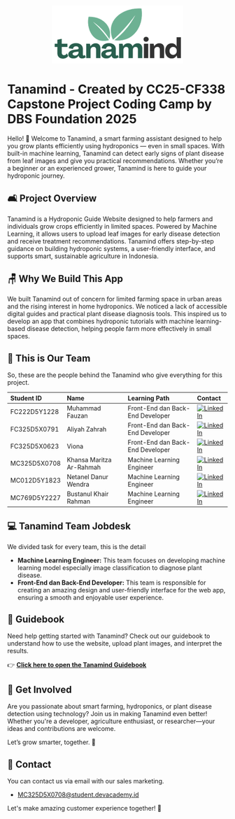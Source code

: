 <div align="center">
  <img src="logo-tanamind.png" alt="Tanamind" width="300">
</div>

# Tanamind - Created by CC25-CF338 Capstone Project Coding Camp by DBS Foundation 2025

Hello! 👋 Welcome to Tanamind, a smart farming assistant designed to help you grow plants efficiently using hydroponics — even in small spaces. With built-in machine learning, Tanamind can detect early signs of plant disease from leaf images and give you practical recommendations. Whether you’re a beginner or an experienced grower, Tanamind is here to guide your hydroponic journey.

## 🛋️ Project Overview

Tanamind is a Hydroponic Guide Website designed to help farmers and individuals grow crops efficiently in limited spaces. Powered by Machine Learning, it allows users to upload leaf images for early disease detection and receive treatment recommendations. Tanamind offers step-by-step guidance on building hydroponic systems, a user-friendly interface, and supports smart, sustainable agriculture in Indonesia.

## 🪑 Why We Build This App

We built Tanamind out of concern for limited farming space in urban areas and the rising interest in home hydroponics. We noticed a lack of accessible digital guides and practical plant disease diagnosis tools. This inspired us to develop an app that combines hydroponic tutorials with machine learning-based disease detection, helping people farm more effectively in small spaces.

## 🦾 This is Our Team

So, these are the people behind the Tanamind who give everything for this project.

| Student ID   | Name                               | Learning Path                           | Contact                            |
| :---         | :----                              | :---                           | :---                               |
| FC222D5Y1228 | Muhammad Fauzan                     | Front-End dan Back-End Developer               |[![LinkedIn](https://img.shields.io/badge/LinkedIn-%230077B5.svg?logo=linkedin&logoColor=white)](https://www.linkedin.com/in/muhammadfauzanis/)                                  |
| FC325D5X0791 | Aliyah Zahrah       | Front-End dan Back-End Developer               | [![LinkedIn](https://img.shields.io/badge/LinkedIn-%230077B5.svg?logo=linkedin&logoColor=white)]( https://www.linkedin.com/in/aliyah-zahrah)                                   |
| FC325D5X0623 | Viona                     | Front-End dan Back-End Developer               | [![LinkedIn](https://img.shields.io/badge/LinkedIn-%230077B5.svg?logo=linkedin&logoColor=white)](#)                    |
| MC325D5X0708 | Khansa Maritza Ar-Rahmah                        | Machine Learning Engineer                | [![LinkedIn](https://img.shields.io/badge/LinkedIn-%230077B5.svg?logo=linkedin&logoColor=white)](https://www.linkedin.com/in/khansartz/)                                    |
| MC012D5Y1823 | Netanel Danur Wendra                 | Machine Learning Engineer                | [![LinkedIn](https://img.shields.io/badge/LinkedIn-%230077B5.svg?logo=linkedin&logoColor=white)](https://www.linkedin.com/in/netaneld)                                    |
| MC769D5Y2227 | 	Bustanul Khair Rahman             | Machine Learning Engineer             | [![LinkedIn](https://img.shields.io/badge/LinkedIn-%230077B5.svg?logo=linkedin&logoColor=white)](https://www.linkedin.com/in/bustanulkhairrahman/)                                   |

## 💻 Tanamind Team Jobdesk

We divided task for every team, this is the detail

- **Machine Learning Engineer:** This team focuses on developing machine learning model especially image classification to diagnose plant disease.
- **Front-End dan Back-End Developer:** This team is responsible for creating an amazing design and user-friendly interface for the web app, ensuring a smooth and enjoyable user experience.

## 📖 Guidebook

Need help getting started with Tanamind? Check out our guidebook to understand how to use the website, upload plant images, and interpret the results.

👉 **[Click here to open the Tanamind Guidebook](https://www.canva.com/design/DAGp6x-eGy0/4FPgjN-icEo31ilSzfYfXQ/edit?utm_content=DAGp6x-eGy0&utm_campaign=designshare&utm_medium=link2&utm_source=sharebutton)**

## 🤝 Get Involved

Are you passionate about smart farming, hydroponics, or plant disease detection using technology? Join us in making Tanamind even better! Whether you're a developer, agriculture enthusiast, or researcher—your ideas and contributions are welcome.

Let’s grow smarter, together. 🌱

## 💌 Contact

You can contact us via email with our sales marketing.
- MC325D5X0708@student.devacademy.id

Let's make amazing customer experience together! 🙌
